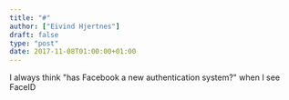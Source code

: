 ```yaml
---
title: "#"
author: ["Eivind Hjertnes"]
draft: false
type: "post"
date: 2017-11-08T01:00:00+01:00
---
```


I always think "has Facebook a new authentication system?" when I see
FaceID

